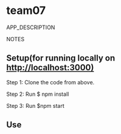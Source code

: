 # team07

APP_DESCRIPTION

NOTES


## Setup(for running locally on <http://localhost:3000)>
Step 1:  Clone the code from above.

Step 2: Run $ npm install

Step 3: Run $npm start

## Use

